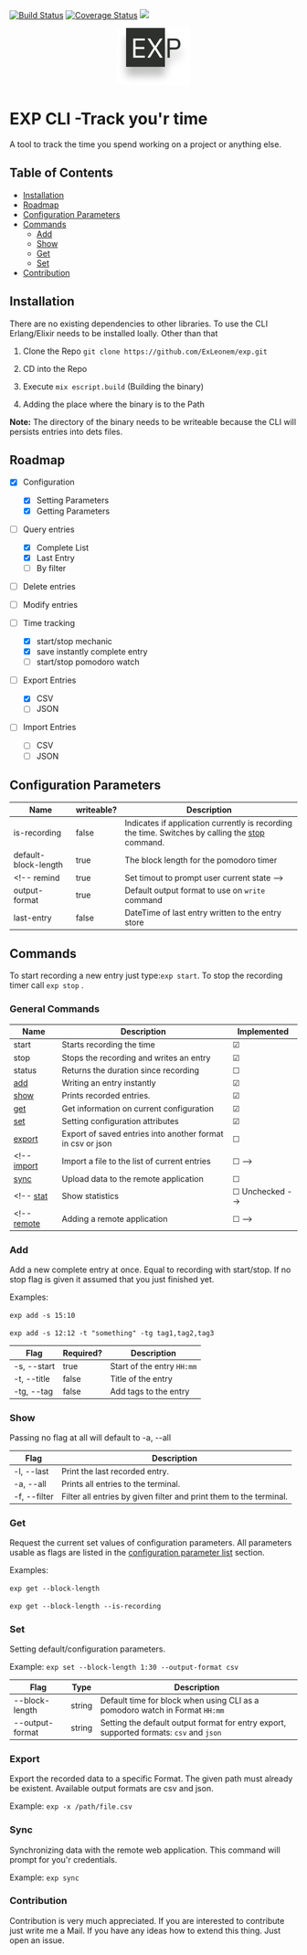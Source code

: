 [![Build Status](https://travis-ci.org/ExLeonem/exp-cli.svg?branch=master)](https://travis-ci.org/ExLeonem/exp-cli)
[![Coverage Status](https://coveralls.io/repos/github/ExLeonem/exp-cli/badge.svg?branch=master)](https://coveralls.io/github/ExLeonem/exp-cli?branch=master)
![](https://img.shields.io/badge/elixir-1.9.1-blue)


<div style="text-align:center">
  <img src="./.favicon.png">
</div>


#  EXP CLI -Track you'r time
A tool to track the time you spend working on a project or anything else.


## Table of Contents
- [Installation](#Installation)
- [Roadmap](#Roadmap)
- [Configuration Parameters](#Configuration_Parameters)
- [Commands](#Commands)
  - [Add](#Add)
  - [Show](#Show)
  - [Get](#Get)
  - [Set](#Set)
- [Contribution](#Contribution)


## Installation
There are no existing dependencies to other libraries.
To use the CLI Erlang/Elixir needs to be installed loally. Other than that

1. Clone the Repo
`git clone https://github.com/ExLeonem/exp.git`

2. CD into the Repo
3. Execute `mix escript.build` (Building the binary)
4. Adding the place where the binary is to the Path


**Note:** The directory of the binary needs to be writeable because the CLI will persists entries into dets files.

<!-- If [available in Hex](https://hex.pm/docs/publish), the package can be installed
by adding `exp` to your list of dependencies in `mix.exs`:

```elixir
def deps do
  [
    {:exp, "~> 0.1.0"}
  ]
end
```
Documentation can be generated with [ExDoc](https://github.com/elixir-lang/ex_doc)
and published on [HexDocs](https://hexdocs.pm). Once published, the docs can
be found at [https://hexdocs.pm/exp](https://hexdocs.pm/exp). -->

## Roadmap
- [x] Configuration
  - [x] Setting Parameters
  - [x] Getting Parameters
- [ ] Query entries
  - [x] Complete List
  - [x] Last Entry
  - [ ] By filter
- [ ] Delete entries
- [ ] Modify entries
- [ ] Time tracking
  - [x] start/stop mechanic
  - [x] save instantly complete entry
  - [ ] start/stop pomodoro watch
- [ ] Export Entries
  - [x] CSV
  - [ ] JSON
  <!-- - [ ] logfmt? -->
- [ ] Import Entries
  - [ ] CSV
  - [ ] JSON
  <!-- - [ ] logfmt -->



## Configuration Parameters

Name          | writeable?  |  Description
---           | ---         | ---
is-recording          | false       | Indicates if application currently is recording the time. Switches by calling the [stop](#Commands) command.
default-block-length  | true        | The block length for the pomodoro timer
<!-- remind                | true        | Set timout to prompt user current state -->
output-format         | true        | Default output format to use on `write` command
last-entry            | false       | DateTime of last entry written to the entry store



## Commands

To start recording a new entry just type:`exp start`.
To stop the recording timer call `exp stop` .

### General Commands
Name                  | Description                                                      | Implemented 
---                   | ---                                                              | ---
start                 | Starts recording the time                                        | &#9745;
stop                  | Stops the recording and writes an entry                          | &#9745;
status                | Returns the duration since recording                             | &#9744;
[add](#Add)           | Writing an entry instantly                                       | &#9745; 
[show](#Show)         | Prints recorded entries.                                         | &#9745; <!--Checked-->
[get](#Get)           | Get information on current configuration                         | &#9745;
[set](#Set)           | Setting configuration attributes                                 | &#9745;
[export](#export)     | Export of saved entries into another format in csv or json       | &#9744;
<!-- [import](#import)     | Import a file to the list of current entries                     | &#9744; -->
[sync](#Sync)         | Upload data to the remote application                            | &#9744;
<!-- [stat](#Stat])  | Show statistics                                                  | &#9744; Unchecked -->
<!-- [remote](#Remote) | Adding a remote application                                    | &#9744; -->


<!-- ### Start

 Start to record time `exp start`
 Start a pomodoro timer `exp start -p`

Flag            | Description
---             | ---
--pomodoro, -p  | Starts a pomodoro timer -->



### Add
Add a new complete entry at once. Equal to recording with start/stop.
If no stop flag is given it assumed that you just finished yet.

Examples:

 `exp add -s 15:10 `

 `exp add -s 12:12 -t "something" -tg tag1,tag2,tag3`     

Flag            | Required? | Description
---             |---        | ---
-s, --start     | true      | Start of the entry `HH:mm` 
-t, --title     | false     | Title of the entry
-tg, --tag      | false     | Add tags to the entry 


### Show
Passing no flag at all will default to -a, --all

Flag          | Description
---           | ---
-l, --last    | Print the last recorded entry.
-a, --all     | Prints all entries to the terminal.
-f, --filter  | Filter all entries by given filter and print them to the terminal.


### Get
Request the current set values of configuration parameters. All parameters usable as flags are listed in the [configuration parameter list](#Configuration_Parameters) section.

Examples: 
  
  `exp get --block-length`

  `exp get --block-length --is-recording`

### Set
Setting default/configuration parameters.

Example: `exp set --block-length 1:30 --output-format csv`

Flag              | Type      |   Description
---               | ---       | ---
--block-length    | string    | Default time for block when using CLI as a pomodoro watch in Format `HH:mm`
--output-format   | string    | Setting the default output format for entry export, supported formats: `csv` and `json`


### Export
Export the recorded data to a specific Format.
The given path must already be existent. Available output formats are csv and json. 

Example: `exp -x /path/file.csv`


<!-- ### Import

Example: `exp -i /path/file.csv` -->


### Sync
Synchronizing data with the remote web application.
This command will prompt for you'r credentials.

Example: `exp sync`



### Contribution
Contribution is very much appreciated. If you are interested to contribute just write me a Mail.
If you have any ideas how to extend this thing. Just open an issue.

<!-- #### Project Structure -->



<!-- #### Donation -->
